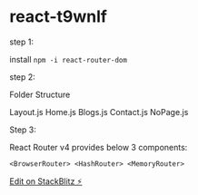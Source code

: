# react-t9wnlf

step 1:

install `npm -i react-router-dom`

step 2:

Folder Structure

Layout.js
Home.js
Blogs.js
Contact.js
NoPage.js

Step 3:

React Router v4 provides below 3 <Router> components:

`<BrowserRouter> <HashRouter> <MemoryRouter>`

[Edit on StackBlitz ⚡️](https://stackblitz.com/edit/react-t9wnlf)
